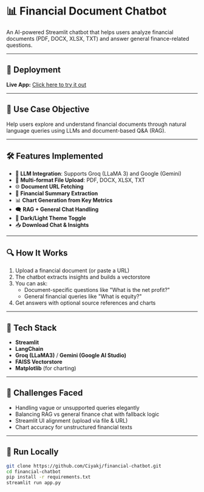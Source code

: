 # 📊 Financial Document Chatbot

An AI-powered Streamlit chatbot that helps users analyze financial documents (PDF, DOCX, XLSX, TXT) and answer general finance-related questions.

---

## 🚀 Deployment

**Live App:** [Click here to try it out]([https://your-username-your-repo-name.streamlit.app](https://financial-chatbot-fscidhbxdgbfgkwycrfcsj.streamlit.app/))  

---

## 🎯 Use Case Objective

Help users explore and understand financial documents through natural language queries using LLMs and document-based Q&A (RAG).

---

## 🛠️ Features Implemented

- 🧠 **LLM Integration**: Supports Groq (LLaMA 3) and Google (Gemini)
- 📁 **Multi-format File Upload**: PDF, DOCX, XLSX, TXT
- 🌐 **Document URL Fetching**
- 🧾 **Financial Summary Extraction**
- 📊 **Chart Generation from Key Metrics**
- 🗨️ **RAG + General Chat Handling**
- 🎨 **Dark/Light Theme Toggle**
- 📥 **Download Chat & Insights**
  
---

## 🔍 How It Works

1. Upload a financial document (or paste a URL)
2. The chatbot extracts insights and builds a vectorstore
3. You can ask:
   - Document-specific questions like "What is the net profit?"
   - General financial queries like "What is equity?"
4. Get answers with optional source references and charts

---

## 🧩 Tech Stack

- **Streamlit**
- **LangChain**
- **Groq (LLaMA3)** / **Gemini (Google AI Studio)**
- **FAISS Vectorstore**
- **Matplotlib** (for charting)

---

## 🚧 Challenges Faced

- Handling vague or unsupported queries elegantly
- Balancing RAG vs general finance chat with fallback logic
- Streamlit UI alignment (upload via file & URL)
- Chart accuracy for unstructured financial texts

---

## 📂 Run Locally

```bash
git clone https://github.com/Ciyakj/financial-chatbot.git
cd financial-chatbot
pip install -r requirements.txt
streamlit run app.py
